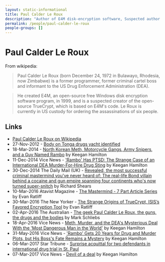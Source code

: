 ```yaml
---
layout: static-informational
title: Paul Calder Le Roux
description: "Author of E4M disk-encryption software, Suspected author of TrueCrypt, Former criminal empire boss (in a very Crypto-Anarchist sense), DEA informant, Currently in US Custody"
permalink: /people/paul-calder-le-roux
people-groups: []
---
```


# Paul Calder Le Roux

From wikipedia:

> Paul Calder Le Roux (born December 24, 1972 in Bulawayo, Rhodesia, now Zimbabwe) is a former programmer, former criminal cartel boss and informant to the US Drug Enforcement Administration (DEA).

> He created E4M, an open-source free Windows disk encryption software program, in 1999, and is a suspected creator of the open-source TrueCrypt, which is based on E4M's code. Le Roux is currently in US custody for ordering the assassinations of six people.

## Links

* [Paul Calder Le Roux on Wikipedia](https://en.wikipedia.org/wiki/Paul_Le_Roux)
* 27-Nov-2012 - [Body on Tonga drugs yacht identified](http://www.abc.net.au/news/2012-11-27/body-on-tonga-drugs-yacht-identified/4395172)
* 18-Mar-2014 - [North Korean Meth, Motorcycle Gangs, Army Snipers, and a Guy Named Rambo](https://news.vice.com/article/north-korean-meth-motorcycle-gangs-army-snipers-and-a-guy-named-rambo) by Keegan Hamilton
* 11-Dec-2014 Vice News - ['Rambo' Has PTSD: The Strange Case of an International DEA Murder-For-Hire Drug Sting](https://news.vice.com/article/rambo-has-ptsd-the-strange-case-of-an-international-dea-murder-for-hire-drug-sting) by Keegan Hamilton
* 30-Dec-2014 The Daily Mail (UK) - [Revealed, the most successful criminal mastermind you've never heard of: The real-life Bond villain behind a cocaine and gun empire spanning four continents who's now turned super-snitch](http://www.dailymail.co.uk/news/article-2890164/Revealed-successful-criminal-mastermind-ve-never-heard-real-life-Bond-villain-cocaine-gun-empire-spanning-four-continents-s-turned-super-snitch.html) by Richard Shears
* 10-Mar-2016 Atavist Magazine - [The Mastermind - 7 Part Article Series](https://magazine.atavist.com/the-mastermind) by Evan Ratliff
* 30-Mar-2016 The New Yorker - [The Strange Origins of TrueCrypt, ISIS’s Favored Encryption Tool](http://www.newyorker.com/news/news-desk/the-strange-origins-of-truecrypt-isiss-favored-encryption-tool) by Evan Ratliff
* 02-Apr-2016 The Australian - [The geek Paul Calder Le Roux, the guns, the drugs and the bodies](http://www.theaustralian.com.au/news/inquirer/the-geek-paul-calder-le-roux-the-guns-the-drugs-and-the-bodies/news-story/5e21610c24b36726cf0581f085a09163) by Mark Schliebs
* 18-Apr-2016 Vice News - [Meth, Murder, and the DEA's Mysterious Deal With the 'Most Dangerous Man in the World'](https://news.vice.com/article/paul-le-roux-joseph-hunter-rambo-the-dea-meth-and-cocaine) by Keegan Hamilton
* 31-May-2016 Vice News - ['Rambo' Gets 20 Years for Drug and Murder Plots, but His Boss's Fate Remains a Mystery](https://news.vice.com/article/rambo-joseph-manuel-hunter-sentencing-paul-le-roux) by Keegan Hamilton
* 06-Mar-2017 Star Tribune - [Surprise acquittal for two defendants in international drug trial in St. Paul](http://www.startribune.com/global-drug-investigation-lands-in-st-paul-courtroom-with-acquitttal-for-two/415486574/)
* 07-Mar-2017 Vice News - [Devil of a deal](https://news.vice.com/story/the-deas-deal-with-a-drug-kingpin-wasnt-enough-to-convict-this-israeli-businessman) by Keegan Hamilton
